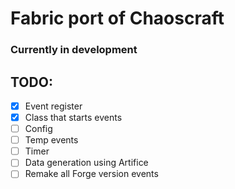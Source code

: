 # Fabric port of Chaoscraft
### Currently in development

## TODO:
- [X] Event register
- [X] Class that starts events
- [ ] Config
- [ ] Temp events
- [ ] Timer
- [ ] Data generation using Artifice
- [ ] Remake all Forge version events